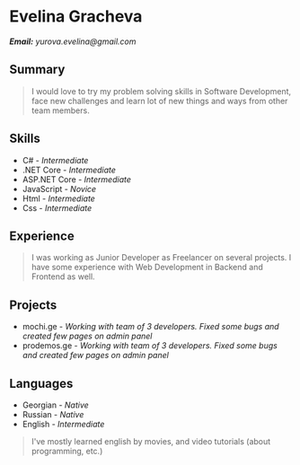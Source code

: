 # Evelina Gracheva
_**Email:** yurova.evelina@gmail.com_

## Summary
> I would love to try my problem solving skills in Software Development, face new challenges and learn lot of new things and ways from other team members.

## Skills
* C# - _Intermediate_
* .NET Core - _Intermediate_
* <span>ASP.NET</span> Core - _Intermediate_
* JavaScript - _Novice_
* Html - _Intermediate_
* Css - _Intermediate_

## Experience
> I was working as Junior Developer as Freelancer on several projects. I have some experience with Web Development in Backend and Frontend as well.

## Projects
* mochi.ge - _Working with team of 3 developers. Fixed some bugs and created few pages on admin panel_
* prodemos.ge - _Working with team of 3 developers. Fixed some bugs and created few pages on admin panel_

## Languages
* Georgian - _Native_
* Russian - _Native_
* English - _Intermediate_
> I've mostly learned english by movies, and video tutorials (about programming, etc.)